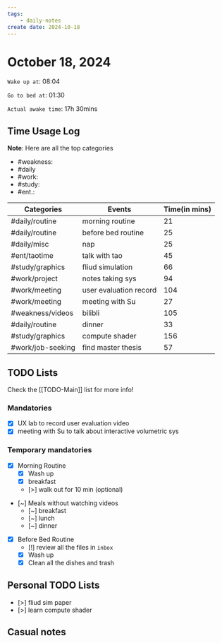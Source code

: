 ```yaml
---
tags: 
    - daily-notes
create date: 2024-10-18
---
```


# October 18, 2024

`Wake up at`: 08:04

`Go to bed at`: 01:30

`Actual awake time`: 17h 30mins

## Time Usage Log

**Note**: Here are all the top categories

- #weakness: 
- #daily
- #work:
- #study:
- #ent.:

| Categories        | Events                 | Time(in mins) |
|-------------------|------------------------|---------------|
| #daily/routine    | morning routine        | 21            |
| #daily/routine    | before bed routine     | 25            |
| #daily/misc       | nap                    | 25            |
| #ent/taotime      | talk with tao          | 45            |
| #study/graphics   | fliud simulation       | 66            |
| #work/project     | notes taking sys       | 94            |
| #work/meeting     | user evaluation record | 104           |
| #work/meeting     | meeting with Su        | 27            |
| #weakness/videos  | bilibli                | 105           |
| #daily/routine    | dinner                 | 33            |
| #study/graphics   | compute shader         | 156           |
| #work/job-seeking | find master thesis     | 57            |


## TODO Lists

Check the [[TODO-Main]] list for more info!

### Mandatories

- [x] UX lab to record user evaluation video
- [x] meeting with Su to talk about interactive volumetric sys

### Temporary mandatories

- [x] Morning Routine 
    - [x] Wash up
    - [x] breakfast
    - [>] walk out for 10 min (optional)

- [~] Meals without watching videos
    - [~] breakfast
    - [~] lunch
    - [~] dinner

- [x] Before Bed Routine
    - [!] review all the files in `inbox`
    - [x] Wash up
    - [x] Clean all the dishes and trash
    
## Personal TODO Lists

- [>] fliud sim paper
- [>] learn compute shader

## Casual notes

